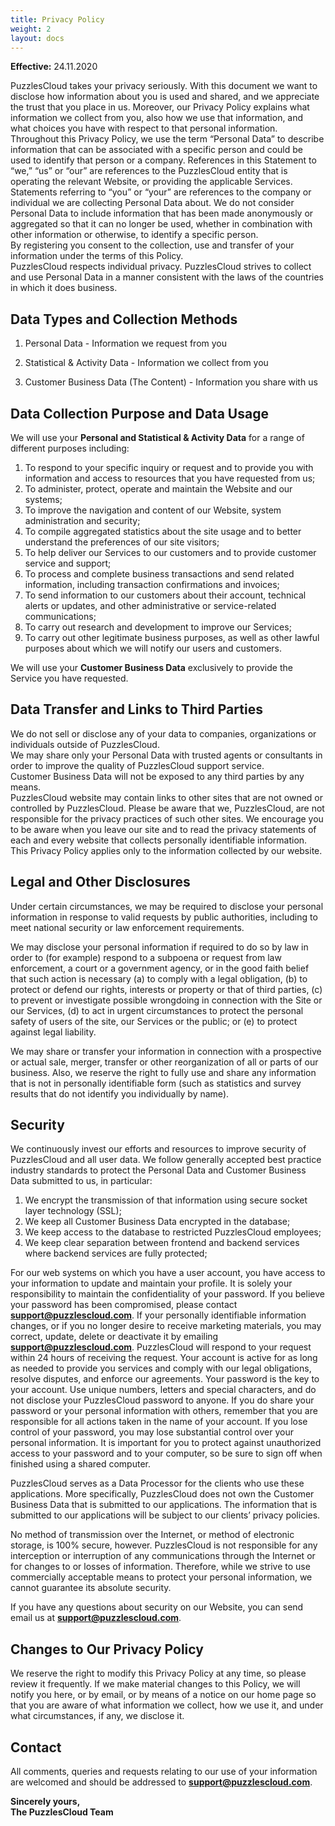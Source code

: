 ```yaml
---
title: Privacy Policy
weight: 2
layout: docs
---
```


**Effective:** 24.11.2020 

PuzzlesCloud takes your privacy seriously. With this document we want to disclose how information about you is used and shared, and we appreciate the trust that you place in us. Moreover, our Privacy Policy explains what information we collect from you, also how we use that information, and what choices you have with respect to that personal information.  
Throughout this Privacy Policy, we use the term “Personal Data” to describe information that can be associated with a specific person and could be used to identify that person or a company. References in this Statement to “we,” “us” or “our” are references to the PuzzlesCloud entity that is operating the relevant Website, or providing the applicable Services. Statements referring to “you” or “your” are references to the company or individual we are collecting Personal Data about. We do not consider Personal Data to include information that has been made anonymously or aggregated so that it can no longer be used, whether in combination with other information or otherwise, to identify a specific person.  
By registering you consent to the collection, use and transfer of your information under the terms of this Policy.  
PuzzlesCloud respects individual privacy. PuzzlesCloud strives to collect and use Personal Data in a manner consistent with the laws of the countries in which it does business.  

## Data Types and Collection Methods

1.  Personal Data - Information we request from you

5.  Statistical & Activity Data - Information we collect from you

13.  Customer Business Data (The Content) - Information you share with us

## Data Collection Purpose and Data Usage

We will use your **Personal and Statistical & Activity Data** for a range of different purposes including:  

1.  To respond to your specific inquiry or request and to provide you with information and access to resources that you have requested from us;
2.  To administer, protect, operate and maintain the Website and our systems;
3.  To improve the navigation and content of our Website, system administration and security;
4.  To compile aggregated statistics about the site usage and to better understand the preferences of our site visitors;
5.  To help deliver our Services to our customers and to provide customer service and support;
6.  To process and complete business transactions and send related information, including transaction confirmations and invoices;
7.  To send information to our customers about their account, technical alerts or updates, and other administrative or service-related communications;
8.  To carry out research and development to improve our Services;
9.  To carry out other legitimate business purposes, as well as other lawful purposes about which we will notify our users and customers.

We will use your **Customer Business Data** exclusively to provide the Service you have requested.  

## Data Transfer and Links to Third Parties

We do not sell or disclose any of your data to companies, organizations or individuals outside of PuzzlesCloud.  
We may share only your Personal Data with trusted agents or consultants in order to improve the quality of PuzzlesCloud support service.  
Customer Business Data will not be exposed to any third parties by any means.  
PuzzlesCloud website may contain links to other sites that are not owned or controlled by PuzzlesCloud. Please be aware that we, PuzzlesCloud, are not responsible for the privacy practices of such other sites. We encourage you to be aware when you leave our site and to read the privacy statements of each and every website that collects personally identifiable information. This Privacy Policy applies only to the information collected by our website.  

## Legal and Other Disclosures

Under certain circumstances, we may be required to disclose your personal information in response to valid requests by public authorities, including to meet national security or law enforcement requirements.  

We may disclose your personal information if required to do so by law in order to (for example) respond to a subpoena or request from law enforcement, a court or a government agency, or in the good faith belief that such action is necessary (a) to comply with a legal obligation, (b) to protect or defend our rights, interests or property or that of third parties, (c) to prevent or investigate possible wrongdoing in connection with the Site or our Services, (d) to act in urgent circumstances to protect the personal safety of users of the site, our Services or the public; or (e) to protect against legal liability.  

We may share or transfer your information in connection with a prospective or actual sale, merger, transfer or other reorganization of all or parts of our business. Also, we reserve the right to fully use and share any information that is not in personally identifiable form (such as statistics and survey results that do not identify you individually by name).  

## Security

We continuously invest our efforts and resources to improve security of PuzzlesCloud and all user data. We follow generally accepted best practice industry standards to protect the Personal Data and Customer Business Data submitted to us, in particular:

1.  We encrypt the transmission of that information using secure socket layer technology (SSL);
2.  We keep all Customer Business Data encrypted in the database;
3.  We keep access to the database to restricted PuzzlesCloud employees;
4.  We keep clear separation between frontend and backend services where backend services are fully protected;

For our web systems on which you have a user account, you have access to your information to update and maintain your profile. It is solely your responsibility to maintain the confidentiality of your password. If you believe your password has been compromised, please contact **support@puzzlescloud.com**. If your personally identifiable information changes, or if you no longer desire to receive marketing materials, you may correct, update, delete or deactivate it by emailing **support@puzzlescloud.com**. PuzzlesCloud will respond to your request within 24 hours of receiving the request. Your account is active for as long as needed to provide you services and comply with our legal obligations, resolve disputes, and enforce our agreements. Your password is the key to your account. Use unique numbers, letters and special characters, and do not disclose your PuzzlesCloud password to anyone. If you do share your password or your personal information with others, remember that you are responsible for all actions taken in the name of your account. If you lose control of your password, you may lose substantial control over your personal information. It is important for you to protect against unauthorized access to your password and to your computer, so be sure to sign off when finished using a shared computer.  

PuzzlesCloud serves as a Data Processor for the clients who use these applications. More specifically, PuzzlesCloud does not own the Customer Business Data that is submitted to our applications. The information that is submitted to our applications will be subject to our clients’ privacy policies.  

No method of transmission over the Internet, or method of electronic storage, is 100% secure, however. PuzzlesCloud is not responsible for any interception or interruption of any communications through the Internet or for changes to or losses of information. Therefore, while we strive to use commercially acceptable means to protect your personal information, we cannot guarantee its absolute security.  

If you have any questions about security on our Website, you can send email us at **support@puzzlescloud.com**.  

## Changes to Our Privacy Policy

We reserve the right to modify this Privacy Policy at any time, so please review it frequently. If we make material changes to this Policy, we will notify you here, or by email, or by means of a notice on our home page so that you are aware of what information we collect, how we use it, and under what circumstances, if any, we disclose it.

## Contact

All comments, queries and requests relating to our use of your information are welcomed and should be addressed to **support@puzzlescloud.com**.  

**Sincerely yours,  
The PuzzlesCloud Team**